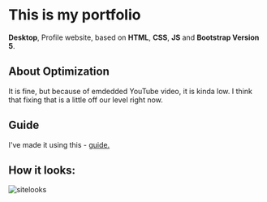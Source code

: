 # This is my portfolio
__Desktop__, Profile website, based on __HTML__, __CSS__, __JS__ and __Bootstrap Version 5__.

## About Optimization
It is fine, but because of emdedded YouTube video, it is kinda low. I think that fixing that is a little off our level right now.

## Guide
I've made it using this -
[guide.](https://www.freecodecamp.org/news/how-to-create-a-portfolio-website-using-html-css-javascript-and-bootstrap/#how-to-make-the-services-section)

## How it looks:
![sitelooks](https://user-images.githubusercontent.com/96371464/199578461-cc4a6446-4ab0-4d75-b106-bf362e03cbc4.gif)




